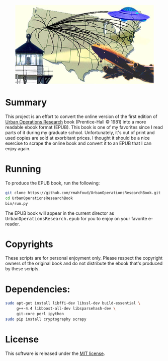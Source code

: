 <div style="text-align:center">

![UOR Map](map3.jpg)

</div>

# Summary

This project is an effort to convert the online version of the first edition of [Urban Operations Research](http://web.mit.edu/urban_or_book/www/book/) book (Prentice-Hall © 1981) into a more readable ebook format (EPUB). This book is one of my favorites since I read parts of it during my graduate school. Unfortunately, it's out of print and used copies are sold at exorbitant prices. I thought it should be a nice exercise to scrape the online book and convert it to an EPUB that I can enjoy again.

# Running

To produce the EPUB book, run the following: 

```bash
git clone https://github.com/rmahfoud/UrbanOperationsResearchBook.git
cd UrbanOperationsResearchBook
bin/run.py
```

The EPUB book will appear in the current director as <tt>UrbanOperationsResearch.epub</tt> for you to enjoy on your favorite e-reader.

# Copyrights

These scripts are for personal enjoyment only. Please respect the copyright owners of the original book and do not distribute the ebook that's produced by these scripts.

# Dependencies:

```bash
sudo apt-get install libffi-dev libssl-dev build-essential \
     g++-4.4 libboost-all-dev libsparsehash-dev \
     git-core perl ipython
sudo pip install cryptography scrapy
```

# License

This software is released under the [MIT license](https://opensource.org/licenses/MIT).
